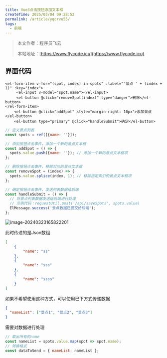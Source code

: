 ```yaml
---
title: Vue3点击按钮添加文本框
createTime: 2025/03/04 09:28:52
permalink: /article/yqcrvu55/
tags:
  - 前端
---
```

> 本文作者：程序员飞云
>
> 本站地址：[https://www.flycode.icu](https://www.flycode.icu)

## 界面代码
```vue
<el-form-item v-for="(spot, index) in spots" :label="'景点 ' + (index + 1)" :key="index">
     <el-input v-model="spot.name"></el-input>
     <el-button @click="removeSpot(index)" type="danger">删除</el-button>
</el-form-item>
	<el-button @click="addSpot" style="margin-right: 10px">添加景点</el-button>
    <el-button type="primary" @click="handleSubmit">确定</el-button>
```

```js
// 定义景点列表
const spots = ref([{name: ''}]);

// 添加按钮点击事件，添加一个新的景点文本框
const addSpot = () => {
  spots.value.push({name: ''}); // 添加一个新的景点文本框项
};

// 删除按钮点击事件，移除对应的景点文本框
const removeSpot = (index) => {
  spots.value.splice(index, 1); // 移除指定索引的景点文本框项
};

// 确定按钮点击事件，发送列表数据给后端
const handleSubmit = () => {
  // 将景点列表数据发送给后端进行处理
  // 示例代码：requestUtil.post('/api/saveSpots', spots.value)
  ElMessage.success('景点数据已提交给后端');
};
```

![image-20240323165822201](https://flycodeu-1314556962.cos.ap-nanjing.myqcloud.com//codeCenterImg/image-20240323165822201.png)

此时传递的是Json数组

```json
[
    {
        "name": "ss"
    },
    {
        "name": "sss"
    },
    {
        "name": "ssss"
    }
]
```

如果不希望使用这种方式，可以使用已下方式传递数据

```json
{
  "nameList": ["景点1", "景点2", "景点3"]
}
```

需要对数据进行处理

```js
// 取出所有的name 
const nameList = spots.value.map(spot => spot.name);
// 转换格式
const dataToSend = { nameList: nameList };
```


